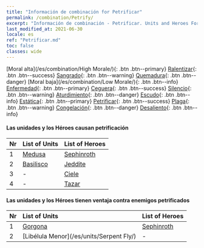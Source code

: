 ```yaml
---
title: "Información de combinación for Petrificar"
permalink: /combination/Petrify/
excerpt: "Información de combinación - Petrificar. Units and Heroes Formation."
last_modified_at: 2021-06-30
locale: es
ref: "Petrificar.md"
toc: false
classes: wide
---
```


  [Moral alta](/es/combination/High Morale/){: .btn .btn--primary} [Ralentizar](/es/combination/Slow/){: .btn .btn--success} [Sangrado](/es/combination/Bleeding/){: .btn .btn--warning} [Quemadura](/es/combination/Burning/){: .btn .btn--danger} [Moral baja](/es/combination/Low Morale/){: .btn .btn--info} [Enfermedad](/es/combination/Disease/){: .btn .btn--primary} [Ceguera](/es/combination/Blind/){: .btn .btn--success} [Silencio](/es/combination/Silence/){: .btn .btn--warning} [Aturdimiento](/es/combination/Stun/){: .btn .btn--danger} [Escudo](/es/combination/Shield/){: .btn .btn--info} [Estática](/es/combination/Static/){: .btn .btn--primary} [Petrificar](/es/combination/Petrify/){: .btn .btn--success} [Plaga](/es/combination/Plague/){: .btn .btn--warning} [Congelación](/es/combination/Freeze/){: .btn .btn--danger} [Desaliento](/es/combination/Deterrence/){: .btn .btn--info} 


#### Las unidades y los Héroes causan petrificación

  | Nr |  List of Units  | List of Heroes | 
  |:---|:----------------|:---------------| 
  | 1 | [Medusa](/es/units/Medusa/) | [Sephinroth](/es/heroes/Sephinroth/) |
  | 2 | [Basilisco](/es/units/Basilisk/) | [Jeddite](/es/heroes/Jeddite/) |
  | 3 | - | [Ciele](/es/heroes/Ciele/) |
  | 4 | - | [Tazar](/es/heroes/Tazar/) |


#### Las unidades y los Héroes tienen ventaja contra enemigos petrificados

  | Nr |  List of Units  | List of Heroes | 
  |:---|:----------------|:---------------| 
  | 1 | [Gorgona](/es/units/Gorgon/) | [Sephinroth](/es/heroes/Sephinroth/) |
  | 2 | [Libélula Menor](/es/units/Serpent Fly/) | - |
